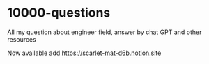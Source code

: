 # 10000-questions
All my question about engineer field, answer by chat GPT and other resources 

Now available add https://scarlet-mat-d6b.notion.site
